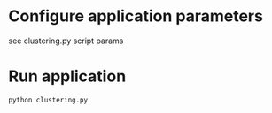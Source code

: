 # Configure application parameters
see clustering.py script params
# Run application
```
python clustering.py
```
